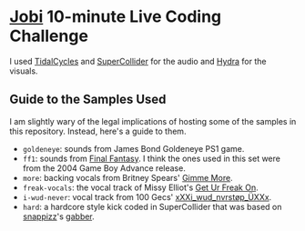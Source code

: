 # [Jobi](https://jokroese.com) 10-minute Live Coding Challenge

I used [TidalCycles](tidalcycles.org/) and [SuperCollider](https://supercollider.github.io/) for the audio and [Hydra](https://hydra-editor.glitch.me/) for the visuals.

## Guide to the Samples Used

I am slightly wary of the legal implications of hosting some of the samples in this repository. Instead, here's a guide to them.

- `goldeneye`: sounds from James Bond Goldeneye PS1 game.
- `ff1`: sounds from [Final Fantasy](https://en.wikipedia.org/wiki/Final_Fantasy_(video_game)). I think the ones used in this set were from the 2004 Game Boy Advance release.
- `more`: backing vocals from Britney Spears' [Gimme More](https://www.youtube.com/watch?v=elueA2rofoo).
- `freak-vocals`: the vocal track of Missy Elliot's [Get Ur Freak On](https://www.youtube.com/watch?v=FPoKiGQzbSQ).
- `i-wud-never`: vocal track from 100 Gecs' [xXXi_wud_nvrstøp_ÜXXx](https://www.youtube.com/watch?v=fQAjveYLtHQ).
- `hard`: a hardcore style kick coded in SuperCollider that was based on [snappizz](http://sccode.org/snappizz)'s [gabber](http://sccode.org/1-5aV).